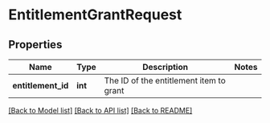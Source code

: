 # EntitlementGrantRequest

## Properties
Name | Type | Description | Notes
------------ | ------------- | ------------- | -------------
**entitlement_id** | **int** | The ID of the entitlement item to grant | 

[[Back to Model list]](../README.md#documentation-for-models) [[Back to API list]](../README.md#documentation-for-api-endpoints) [[Back to README]](../README.md)


